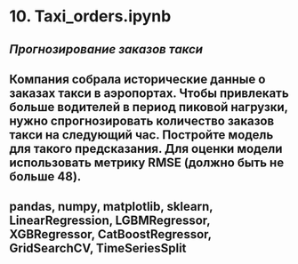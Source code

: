 # 10. Taxi_orders.ipynb
## ***Прогнозирование заказов такси***
## Компания собрала исторические данные о заказах такси в аэропортах. Чтобы привлекать больше водителей в период пиковой нагрузки, нужно спрогнозировать количество заказов такси на следующий час. Постройте модель для такого предсказания. Для оценки модели использовать метрику RMSE (должно быть не больше 48).
## pandas, numpy, matplotlib, sklearn, LinearRegression, LGBMRegressor, XGBRegressor, CatBoostRegressor, GridSearchCV, TimeSeriesSplit
